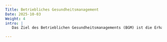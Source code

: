```yaml
---
Title: Betriebliches Gesundheitsmanagement
Date: 2025-10-03
Weight: 4
intro: |
   Das Ziel des Betrieblichen Gesundheitsmanagements (BGM) ist die Erhaltung und Förderung der Gesundheit, Motivation und Leistungsfähigkeit Ihrer Mitarbeitenden. Wir unterstützen Sie dabei, die Gesundheitsperspektive systematisch in Ihren betrieblichen Strukturen, Abläufen und Entscheidungsprozessen zu verankern.

---
```

